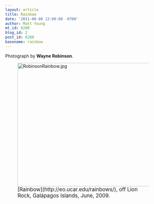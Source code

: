 ```yaml
---
layout: article
title: Rainbow
date: '2011-08-08 12:00:00 -0700'
author: Matt Young
mt_id: 6280
blog_id: 2
post_id: 6280
basename: rainbow
---
```

Photograph by **Wayne Robinson**.

<figure>
<img src="{{ site.baseurl }}/uploads/2011/RobinsonRainbow.jpg" alt="RobinsonRainbow.jpg" width="600" height="400" />
<figcaption markdown="span">
<big>[Rainbow](http://eo.ucar.edu/rainbows/), off Lion Rock, Galápagos Islands, June, 2009.</big>

</figcaption>
</figure>
